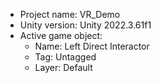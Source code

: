 <!-- UNITY CODE ASSIST INSTRUCTIONS START -->
- Project name: VR_Demo
- Unity version: Unity 2022.3.61f1
- Active game object:
  - Name: Left Direct Interactor
  - Tag: Untagged
  - Layer: Default
<!-- UNITY CODE ASSIST INSTRUCTIONS END -->